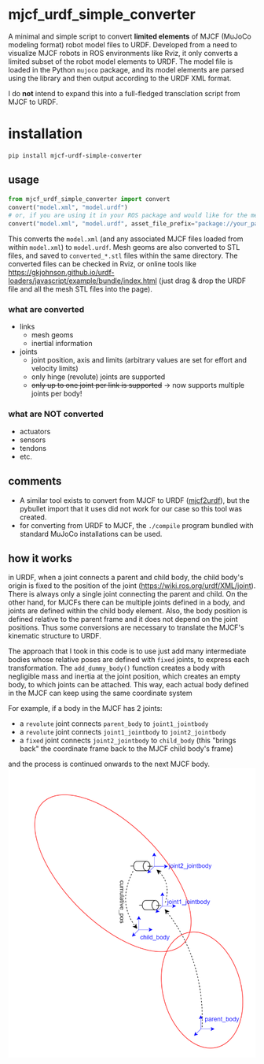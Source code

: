 # mjcf_urdf_simple_converter
A minimal and simple script to convert **limited elements** of MJCF (MuJoCo modeling format) robot model files to URDF. Developed from a need to visualize MJCF robots in ROS environments like Rviz, it only converts a limited subset of the robot model elements to URDF.
The model file is loaded in the Python `mujoco` package, and its model elements are parsed using the library and then output according to the URDF XML format.

I do **not** intend to expand this into a full-fledged transclation script from MJCF to URDF.

# installation
```
pip install mjcf-urdf-simple-converter
```

## usage
```python
from mjcf_urdf_simple_converter import convert
convert("model.xml", "model.urdf")
# or, if you are using it in your ROS package and would like for the mesh directories to be resolved correctly, set meshfile_prefix, for example:
convert("model.xml", "model.urdf", asset_file_prefix="package://your_package_name/model/")
```
This converts the `model.xml` (and any associated MJCF files loaded from within `model.xml`) to `model.urdf`. Mesh geoms are also converted to STL files, and saved to `converted_*.stl` files within the same directory. The converted files can be checked in Rviz, or online tools like https://gkjohnson.github.io/urdf-loaders/javascript/example/bundle/index.html (just drag & drop the URDF file and all the mesh STL files into the page).

### what are converted
* links
  * mesh geoms
  * inertial information
* joints
  * joint position, axis and limits (arbitrary values are set for effort and velocity limits)
  * only hinge (revolute) joints are supported
  * ~~only up to one joint per link is supported~~ -> now supports multiple joints per body!

### what are NOT converted
* actuators
* sensors
* tendons
* etc.

## comments
* A similar tool exists to convert from MJCF to URDF ([mjcf2urdf](https://github.com/iory/mjcf2urdf)), but the pybullet import that it uses did not work for our case so this tool was created.
* for converting from URDF to MJCF, the `./compile` program bundled with standard MuJoCo installations can be used.


## how it works
in URDF, when a joint connects a parent and child body, the child body's origin is fixed to the position of the joint (https://wiki.ros.org/urdf/XML/joint). There is always only a single joint connecting the parent and child. On the other hand, for MJCFs there can be multiple joints defined in a body, and joints are defined within the child body element. Also, the body position is defined relative to the parent frame and it does not depend on the joint positions. Thus some conversions are necessary to translate the MJCF's kinematic structure to URDF.

The approach that I took in this code is to use just add many intermediate bodies whose relative poses are defined with `fixed` joints, to express each transformation. The `add_dummy_body()` function creates a body with negligible mass and inertia at the joint position, which creates an empty body, to which joints can be attached. This way, each actual body defined in the MJCF can keep using the same coordinate system 

For example, if a body in the MJCF has 2 joints:

- a `revolute` joint connects `parent_body` to `joint1_jointbody`
- a `revolute` joint connects `joint1_jointbody` to `joint2_jointbody`
- a `fixed` joint connects `joint2_jointbody` to `child_body` (this "brings back" the coordinate frame back to the MJCF child body's frame)

and the process is continued onwards to the next MJCF body.
![](kinematic_chain.drawio.png)
